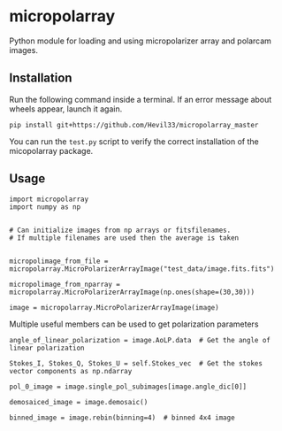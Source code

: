 # micropolarray

Python module for loading and using micropolarizer array and polarcam images.


## Installation 

Run the following command inside a terminal.
If an error message about wheels appear, launch it again.

```
pip install git+https://github.com/Hevil33/micropolarray_master
```

You can run the `test.py` script to verify the correct installation of the micopolarray package.


## Usage

```
import micropolarray
import numpy as np


# Can initialize images from np arrays or fitsfilenames.
# If multiple filenames are used then the average is taken 


micropolimage_from_file = micropolarray.MicroPolarizerArrayImage("test_data/image.fits.fits")

micropolimage_from_nparray = micropolarray.MicroPolarizerArrayImage(np.ones(shape=(30,30)))

image = micropolarray.MicroPolarizerArrayImage(image)

```

Multiple useful members can be used to get polarization parameters

```
angle_of_linear_polarization = image.AoLP.data  # Get the angle of linear polarization

Stokes_I, Stokes_Q, Stokes_U = self.Stokes_vec  # Get the stokes vector components as np.ndarray

pol_0_image = image.single_pol_subimages[image.angle_dic[0]]

demosaiced_image = image.demosaic() 

binned_image = image.rebin(binning=4)  # binned 4x4 image

```

